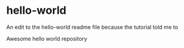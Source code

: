 # hello-world

An edit to the hello-world readme file because the tutorial told me to

Awesome hello world repository 
